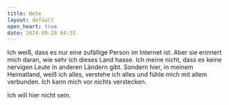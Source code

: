 ```yaml
---
title: Note
layout: default
open_heart: true
date: 2024-09-28 04:33
---
```


Ich weiß, dass es nur eine zufällige Person im Internet ist. Aber sie erinnert mich daran, wie sehr ich dieses Land hasse. Ich meine nicht, dass es keine nervigen Leute in anderen Ländern gibt. Sondern hier, in meinem Heimatland, weiß ich alles, verstehe ich alles und fühle mich mit allem verbunden. Ich kann mich vor nichts verstecken.

Ich will hier nicht sein.

